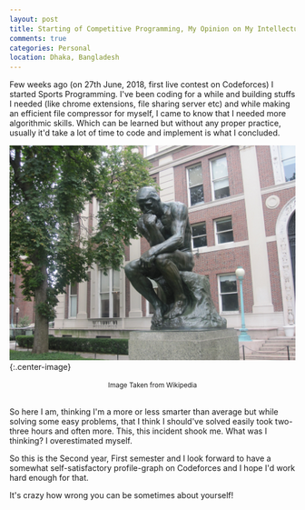 ```yaml
---
layout: post
title: Starting of Competitive Programming, My Opinion on My Intellectual Abilities are on Question
comments: true
categories: Personal
location: Dhaka, Bangladesh
---
```


Few weeks ago (on 27th June, 2018, first live contest on Codeforces) I started Sports Programming. I've been coding for a while and building stuffs I needed (like chrome extensions, file sharing server etc) and while making an efficient file compressor for myself, I came to know that I needed more algorithmic skills. Which can be learned but without any proper practice, usually it'd take a lot of time to code and implement is what I concluded.

![The Thinker of Columbia University](/post_images/2018/Nov/the_thinker.jpg){:.center-image}
<center> <small>Image Taken from Wikipedia</small> </center> <br>

So here I am, thinking I'm a more or less smarter than average but while solving some easy problems, that I think I should've solved easily took two-three hours and often more. This, this incident shook me. What was I thinking? I overestimated myself.

So this is the Second year, First semester and I look forward to have a somewhat self-satisfactory profile-graph on Codeforces and I hope I'd work hard enough for that.

It's crazy how wrong you can be sometimes about yourself!
